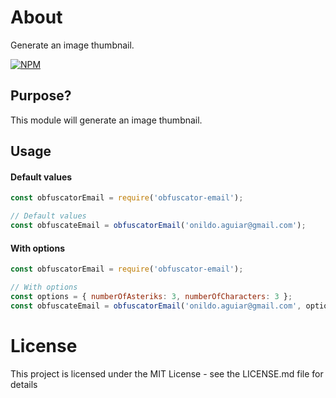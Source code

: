 # About
Generate an image thumbnail.

[![NPM](https://nodei.co/npm/image-thumbnail.png)](https://nodei.co/npm/image-thumbnail/)

## Purpose?

This module will generate an image thumbnail.

## Usage

#### Default values
```js
const obfuscatorEmail = require('obfuscator-email');

// Default values
const obfuscateEmail = obfuscatorEmail('onildo.aguiar@gmail.com');
```

#### With options
```js
const obfuscatorEmail = require('obfuscator-email');

// With options
const options = { numberOfAsteriks: 3, numberOfCharacters: 3 };
const obfuscateEmail = obfuscatorEmail('onildo.aguiar@gmail.com', options);
```

# License
This project is licensed under the MIT License - see the LICENSE.md file for details
